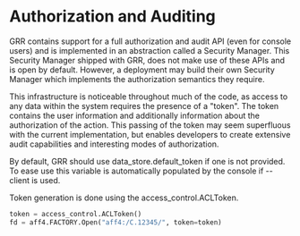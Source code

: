 # Authorization and Auditing

GRR contains support for a full authorization and audit API (even for
console users) and is implemented in an abstraction called a Security
Manager. This Security Manager shipped with GRR, does
not make use of these APIs and is open by default. However, a deployment
may build their own Security Manager which implements the authorization
semantics they require.

This infrastructure is noticeable throughout much of the code, as access
to any data within the system requires the presence of a "token". The
token contains the user information and additionally information about
the authorization of the action. This passing of the token may seem
superfluous with the current implementation, but enables developers to
create extensive audit capabilities and interesting modes of
authorization.

By default, GRR should use data\_store.default\_token if one is not
provided. To ease use this variable is automatically populated by the
console if --client is used.

Token generation is done using the access\_control.ACLToken.

``` python
token = access_control.ACLToken()
fd = aff4.FACTORY.Open("aff4:/C.12345/", token=token)
```
